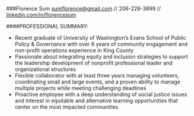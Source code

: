 ###Florence Sum 
[sumflorence@gmail.com](mailto:sumflorence@gmail.com) // 206-228-3899 // [linkedin.com/in/florencesum](https://www.linkedin.com/in/florencesum "Florence's LinkedIn")

####PROFESSIONAL SUMMARY: 
- Recent graduate of University of Washington’s Evans School of Public Policy & Governance with over 6  years of community engagement and non-profit operations experience in King County
- Passionate about integrating equity and inclusion strategies to support the leadership development of 
nonprofit professional leader and organizational structures
- Flexible collaborator with at least three years managing volunteers, coordinating small and large events, and a proven ability to manage multiple projects while meeting challenging deadlines 
- Proactive employee with a deep understanding of social justice issues and interest in equitable and alternative learning opportunities that center on the most impacted communities
